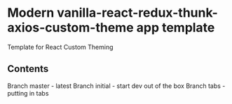 # Modern vanilla-react-redux-thunk-axios-custom-theme app template 
Template for React Custom Theming

## Contents
Branch master - latest
Branch initial - start dev out of the box
Branch tabs - putting in tabs
